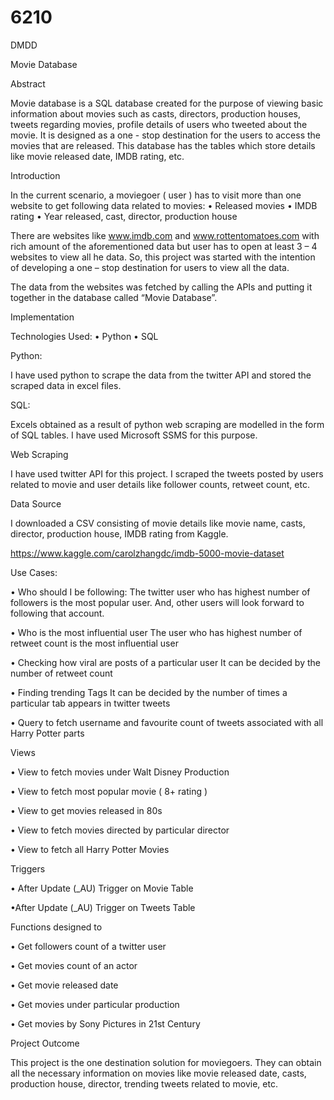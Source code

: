 # 6210
DMDD

Movie Database

Abstract

Movie database is a SQL database created for the purpose of viewing basic information about movies such as casts, directors, production houses, tweets regarding movies, profile details of users who tweeted about the movie. It is designed as a one - stop destination for the users to access the movies that are released. This database has the tables which store details like movie released date, IMDB rating, etc.

Introduction

In the current scenario, a moviegoer ( user ) has to visit more than one website to get following data related to movies:
•	Released movies
•	IMDB rating
•	Year released, cast, director, production house


There  are websites like www.imdb.com and www.rottentomatoes.com with rich amount of the aforementioned data but user has to open at least 3 – 4 websites to view all he data. So, this project was started with the intention of developing a one – stop destination for users to view all the data.

The data from the websites was fetched by calling the APIs and putting it together in the database called “Movie Database”.

Implementation

Technologies Used:
•	Python
•	SQL

Python:

I have used python to scrape the data from the twitter API and stored the scraped data in excel files.

SQL:

Excels obtained as a result of python web scraping are modelled in the form of SQL tables. I have used Microsoft SSMS for this purpose.

Web Scraping

I have used twitter API for this project. I scraped the tweets posted by users related to movie and user details like follower counts, retweet count, etc. 

Data Source

I downloaded a CSV consisting of movie details like movie name, casts, director, production house, IMDB rating from Kaggle.

https://www.kaggle.com/carolzhangdc/imdb-5000-movie-dataset



Use Cases:

•	Who should I be following:
The twitter user who has highest number of followers is the most popular user. And, other users will look forward to following that account.

•	Who is the most influential user
The user who has highest number of retweet count is the most influential user

•	Checking how viral are posts of a particular user
It can be decided by the number of retweet count

•	Finding trending Tags
It can be decided by the number of times a particular tab appears in twitter tweets

•	 Query to fetch username and favourite count of tweets associated with all Harry Potter parts
 


Views

•	View to fetch movies under Walt Disney Production

•	View to fetch most popular movie ( 8+ rating )

•	View to get movies released in 80s

•	View to fetch movies directed by particular director

•	View to fetch all Harry Potter Movies


Triggers

•	After Update (_AU) Trigger on Movie Table

•After Update (_AU) Trigger on Tweets Table	 
 


Functions designed to 

•	Get followers count of a twitter user

•	Get movies count of an actor

•	Get movie released date

•	Get movies under particular production

•	Get movies by Sony Pictures in 21st Century


Project Outcome

This project is the one destination solution for moviegoers. They can obtain all the necessary information on movies like movie released date, casts, production house, director, trending tweets related to movie, etc.



